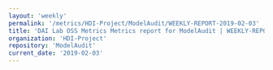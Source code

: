 ```yaml
---
layout: 'weekly'
permalink: '/metrics/HDI-Project/ModelAudit/WEEKLY-REPORT-2019-02-03'
title: 'DAI Lab OSS Metrics Metrics report for ModelAudit | WEEKLY-REPORT-2019-02-03'
organization: 'HDI-Project'
repository: 'ModelAudit'
current_date: '2019-02-03'
---
```

